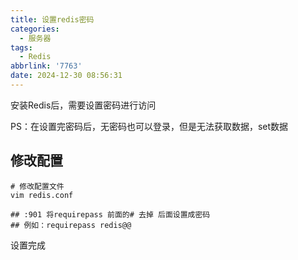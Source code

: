 ```yaml
---
title: 设置redis密码
categories:
  - 服务器
tags:
  - Redis
abbrlink: '7763'
date: 2024-12-30 08:56:31
---
```


安装Redis后，需要设置密码进行访问

PS：在设置完密码后，无密码也可以登录，但是无法获取数据，set数据

## 修改配置

```shell
# 修改配置文件
vim redis.conf

## :901 将requirepass 前面的# 去掉 后面设置成密码
## 例如：requirepass redis@@
```

设置完成
